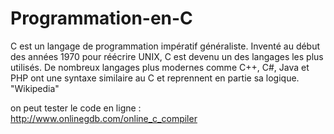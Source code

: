 # Programmation-en-C
C est un langage de programmation impératif généraliste. Inventé au début des années 1970 pour réécrire UNIX, C est devenu un des langages les plus utilisés. De nombreux langages plus modernes comme C++, C#, Java et PHP ont une syntaxe similaire au C et reprennent en partie sa logique. "Wikipedia"

on peut tester le code en ligne :
http://www.onlinegdb.com/online_c_compiler
